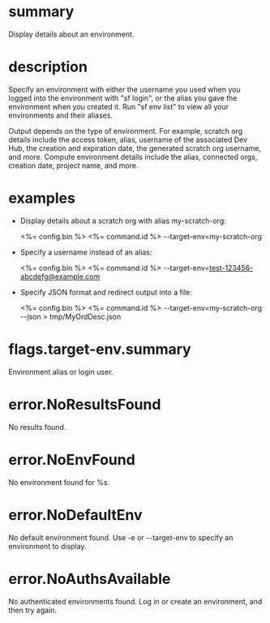 # summary

Display details about an environment.

# description

Specify an environment with either the username you used when you logged into the environment with "sf login", or the alias you gave the environment when you created it. Run "sf env list" to view all your environments and their aliases.

Output depends on the type of environment. For example, scratch org details include the access token, alias, username of the associated Dev Hub, the creation and expiration date, the generated scratch org username, and more. Compute environment details include the alias, connected orgs, creation date, project name, and more.

# examples

- Display details about a scratch org with alias my-scratch-org:

  <%= config.bin %> <%= command.id %> --target-env=my-scratch-org

- Specify a username instead of an alias:

  <%= config.bin %> <%= command.id %> --target-env=test-123456-abcdefg@example.com

- Specify JSON format and redirect output into a file:

  <%= config.bin %> <%= command.id %> --target-env=my-scratch-org --json > tmp/MyOrdDesc.json

# flags.target-env.summary

Environment alias or login user.

# error.NoResultsFound

No results found.

# error.NoEnvFound

No environment found for %s.

# error.NoDefaultEnv

No default environment found. Use -e or --target-env to specify an environment to display.

# error.NoAuthsAvailable

No authenticated environments found. Log in or create an environment, and then try again.
